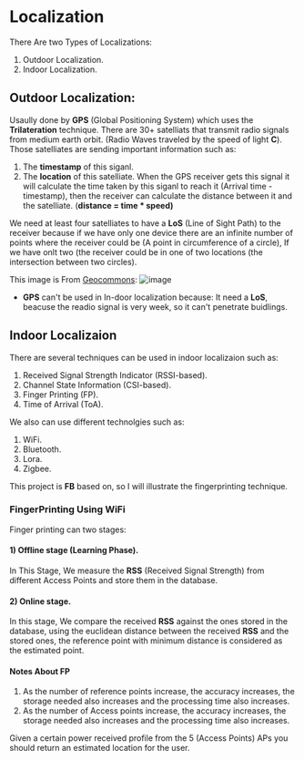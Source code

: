 # Localization
There Are two Types of Localizations:
1) Outdoor Localization.
2) Indoor Localization.

## Outdoor Localization:
Usaully done by **GPS** (Global Positioning System) which uses the **Trilateration** technique. There are 30+ satelliats that transmit radio signals from medium earth orbit. (Radio Waves traveled by the speed of light **C**).
Those satelliates are sending important information such as:
1) The **timestamp** of this siganl.
2) The **location** of this satelliate.
When the GPS receiver gets this signal it will calculate the time taken by this siganl to reach it (Arrival time - timestamp), then the receiver can calculate the distance between it and the satelliate. (**distance = time * speed)**

We need at least four satelliates to have a **LoS** (Line of Sight Path) to the receiver because if we have only one device there are an infinite number of points where the receiver could be (A point in circumference of a circle), If we have onlt two (the receiver could be in one of two locations (the intersection between two circles).

This image is From  [Geocommons](http://giscommons.org/?page_id=879):
![image](https://user-images.githubusercontent.com/61708947/205941836-c77bb4b3-c8a7-450a-8f34-d6128009caa1.png)

- **GPS** can't be used in In-door localization because:
It need a **LoS**, beacuse the readio signal is very week, so it can't penetrate buidlings.

## Indoor Localizaion
There are several techniques can be used in indoor localizaion such as:
1) Received Signal Strength Indicator (RSSI-based).
2) Channel State Information (CSI-based).
3) Finger Printing (FP).
4) Time of Arrival (ToA).

We also can use different technolgies such as:
1) WiFi.
2) Bluetooth.
3) Lora.
4) Zigbee.

This project is **FB** based on, so I will illustrate the fingerprinting technique.

### FingerPrinting Using WiFi
Finger printing can two stages:
#### 1)  Offline stage (Learning Phase).
In This Stage, We measure the **RSS** (Received Signal Strength) from different Access Points and store them in the database.
#### 2)  Online stage.  
In this stage, We compare the received **RSS** against the ones stored in the database, using the euclidean distance between the received **RSS** and the stored ones, the reference point with minimum distance is considered as the estimated point.

#### Notes About FP
1) As the number of reference points increase, the accuracy increases, the storage needed also increases and the processing time also increases.
2) As the number of Access points increase, the accuracy increases, the storage needed also increases and the processing time also increases.

Given a certain power received profile from the 5 (Access Points) APs you should return an estimated location for the user.
